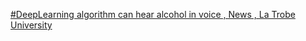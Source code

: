 [#DeepLearning algorithm can hear alcohol in voice , News , La Trobe University](https://qi.tc/qi/110531)